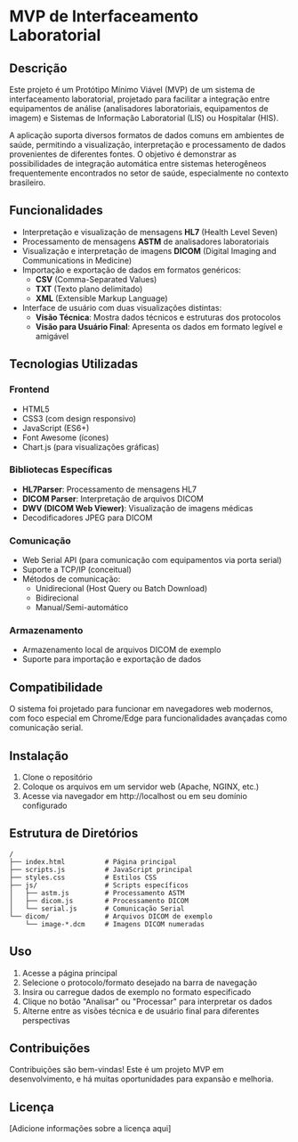 # MVP de Interfaceamento Laboratorial

## Descrição

Este projeto é um Protótipo Mínimo Viável (MVP) de um sistema de interfaceamento laboratorial, projetado para facilitar a integração entre equipamentos de análise (analisadores laboratoriais, equipamentos de imagem) e Sistemas de Informação Laboratorial (LIS) ou Hospitalar (HIS).

A aplicação suporta diversos formatos de dados comuns em ambientes de saúde, permitindo a visualização, interpretação e processamento de dados provenientes de diferentes fontes. O objetivo é demonstrar as possibilidades de integração automática entre sistemas heterogêneos frequentemente encontrados no setor de saúde, especialmente no contexto brasileiro.

## Funcionalidades

- Interpretação e visualização de mensagens **HL7** (Health Level Seven)
- Processamento de mensagens **ASTM** de analisadores laboratoriais
- Visualização e interpretação de imagens **DICOM** (Digital Imaging and Communications in Medicine)
- Importação e exportação de dados em formatos genéricos:
  - **CSV** (Comma-Separated Values)
  - **TXT** (Texto plano delimitado)
  - **XML** (Extensible Markup Language)
- Interface de usuário com duas visualizações distintas:
  - **Visão Técnica**: Mostra dados técnicos e estruturas dos protocolos
  - **Visão para Usuário Final**: Apresenta os dados em formato legível e amigável

## Tecnologias Utilizadas

### Frontend
- HTML5
- CSS3 (com design responsivo)
- JavaScript (ES6+)
- Font Awesome (ícones)
- Chart.js (para visualizações gráficas)

### Bibliotecas Específicas
- **HL7Parser**: Processamento de mensagens HL7
- **DICOM Parser**: Interpretação de arquivos DICOM
- **DWV (DICOM Web Viewer)**: Visualização de imagens médicas
- Decodificadores JPEG para DICOM

### Comunicação
- Web Serial API (para comunicação com equipamentos via porta serial)
- Suporte a TCP/IP (conceitual)
- Métodos de comunicação:
  - Unidirecional (Host Query ou Batch Download)
  - Bidirecional
  - Manual/Semi-automático

### Armazenamento
- Armazenamento local de arquivos DICOM de exemplo
- Suporte para importação e exportação de dados

## Compatibilidade

O sistema foi projetado para funcionar em navegadores web modernos, com foco especial em Chrome/Edge para funcionalidades avançadas como comunicação serial.

## Instalação

1. Clone o repositório
2. Coloque os arquivos em um servidor web (Apache, NGINX, etc.)
3. Acesse via navegador em http://localhost ou em seu domínio configurado

## Estrutura de Diretórios

```
/
├── index.html          # Página principal
├── scripts.js          # JavaScript principal
├── styles.css          # Estilos CSS
├── js/                 # Scripts específicos
│   ├── astm.js         # Processamento ASTM
│   ├── dicom.js        # Processamento DICOM
│   └── serial.js       # Comunicação Serial
└── dicom/              # Arquivos DICOM de exemplo
    └── image-*.dcm     # Imagens DICOM numeradas
```

## Uso

1. Acesse a página principal
2. Selecione o protocolo/formato desejado na barra de navegação
3. Insira ou carregue dados de exemplo no formato especificado
4. Clique no botão "Analisar" ou "Processar" para interpretar os dados
5. Alterne entre as visões técnica e de usuário final para diferentes perspectivas

## Contribuições

Contribuições são bem-vindas! Este é um projeto MVP em desenvolvimento, e há muitas oportunidades para expansão e melhoria.

## Licença

[Adicione informações sobre a licença aqui]